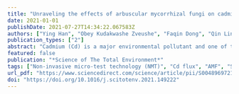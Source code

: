 ```yaml
---
title: "Unraveling the effects of arbuscular mycorrhizal fungi on cadmium uptake and detoxification mechanisms in perennial ryegrass (Lolium perenne)"
date: 2021-01-01
publishDate: 2021-07-27T14:34:22.067583Z
authors: ["Ying Han", "Obey Kudakwashe Zveushe", "Faqin Dong", "Qin Ling", "Yun Chen", "Sumbal Sajid", "Lei Zhou", "Víctor Resco de Dios"]
publication_types: ["2"]
abstract: "Cadmium (Cd) is a major environmental pollutant and one of the most toxic metals in the environment. Arbuscular mycorrhizal fungi (AMF) assisted phytoremediation can be used to remove Cd from polluted soils but the role of AMF, which mediate in Cd accumulation and tolerance, remains poorly understood. Here we inoculated Lolium perenne with two different AMF species (Glomus etunicatum and Glomus mosseae). Mycorrhizal L. perenne and non-mycorrhizal controls were exposed to Cd stress and we tested the effects of AMF mycorrhization on Cd uptake and subsequent tolerance, as well as the underlying mechanisms. Mycorrhizal infection increased root Cd2+ uptake and we observed that net Cd2+ influx was coupled with net Ca2+ influx. The inactivation of Ca2+ transporter channels decreased Cd2+ uptake in non-inoculated roots to a greater extent than in inoculated roots, indicating that AMF activates additional ion transport channels. In consequence, inoculated plants exhibited higher Cd accumulation in both roots and shoots than non-inoculated controls. However, AMF-inoculated plants showed higher chlorophyll concentrations, photosynthesis, and growth under Cd, indicating lower Cd toxicity in AMF-inoculated plants, despite the increase in Cd uptake. We observed that AMF-inoculated favored the isolation of Cd within cell wall and vacuole, and had higher concentrations of superoxide dismutase activity and glutathione concentration in roots than non-inoculated plants, consequently experienced less stress upon Cd exposure, relative to non-AMF controls. Our results highlight the potential and mechanism of AMF for enhancing phytoremediation of L. perenne in heavy metal contaminated environments."
featured: false
publication: "*Science of The Total Environment*"
tags: ["Non-invasive micro-test technology (NMT)", "Cd flux", "AMF", "Subcellular distribution", "Chemical forms", ""]
url_pdf: "https://www.sciencedirect.com/science/article/pii/S0048969721042959"
doi: "https://doi.org/10.1016/j.scitotenv.2021.149222"
---
```


